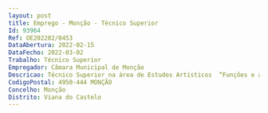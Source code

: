 ```yaml
--- 
layout: post
title: Emprego - Monção - Técnico Superior
Id: 93964
Ref: OE202202/0453
DataAbertura: 2022-02-15
DataFecho: 2022-03-02
Trabalho: Técnico Superior
Empregador: Câmara Municipal de Monção
Descricao: Técnico Superior na área de Estudos Artísticos  “Funções e atividades de expressão artística em várias áreas de intervenção  Estabelece  contacto  com  outros  artistas e ou agentes  do  meio  artístico   Desenvolve  projetos  artísticos desenvolvidos em parceria com outras áreas como a fotografia, o vídeo, a ilustração, a animação digital, as tecnologias do som, o design, a escrita criativa e as artes performativas com o propósito de criar competências diversificadas e experiências profícuas do trabalho em equipa.”
CodigoPostal: 4950-444 MONÇÃO
Concelho: Monção
Distrito: Viana do Castelo
--- 
```

